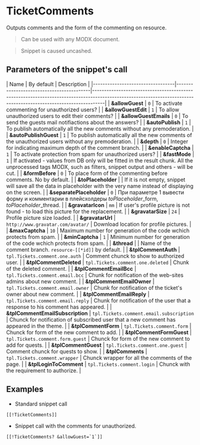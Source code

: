 # TicketComments

Outputs comments and the form of the commenting on resource.

> Can be used with any MODX document.

> Snippet is caused uncashed.

## Parameters of the snippet's call

[//]: # (Перевести описания некоторых свойств)
| Name                             | By default                               | Description                                                                                                                                                     |
|----------------------------------|------------------------------------------|-----------------------------------------------------------------------------------------------------------------------------------------------------------------|
| **&allowGuest**                  | `0`                                      | To activate commenting for unauthorized users?                                                                                                                  |
| **&allowGuestEdit**              | `1`                                      | To allow unauthorized users to edit their comments?                                                                                                             |
| **&allowGuestEmails**            | `0`                                      | To send the guests mail notifiactions about the answers?                                                                                                        |
| **&autoPublish**                 | `1`                                      | To publish automatically all the new comments without any premoderation.                                                                                        |
| **&autoPublishGuest**            | `1`                                      | To publish automatically all the new comments of the unauthorized users without any premoderation.                                                              |
| **&depth**                       | `0`                                      | Integer for indicating maximum depth of the comment branch.                                                                                                     |
| **&enableCaptcha**               | `1`                                      | To activate protection from spam for unauthorized users?                                                                                                        |
| **&fastMode**                    | `1`                                      | If activated - values from DB only will be fitted in the result chunk. All the unprocessed tags MODX, such as filters, snippet output and others - will be cut. |
| **&formBefore**                  | `0`                                      | To place form of the commenting before comments. No by default.                                                                                                 |
| **&toPlaceholder**               |                                          | If it is not empty, snippet will save all the data in placeholder with the very name instead of displaying on the screen.                                       |
| **&separatePlaceholder**         | `0`                                      | При параметре 1 вывести форму и комментарии в плейсхолдеры *toPlaceholder*_form, *toPlaceholder*_thread.                                                        |
| **&gravatarIcon**                | `mm`                                     | If user's profile picture is not found - to load this picture for the replacement.                                                                              |
| **&gravatarSize**                | `24`                                     | Profile picture size loaded.                                                                                                                                    |
| **&gravatarUrl**                 | `http://www.gravatar.com/avatar/`        | Download location for profile pictures.                                                                                                                         |
| **&maxCaptcha**                  | `10`                                     | Maximum number for generation of the code wchich protects from spam.                                                                                            |
| **&minCaptcha**                  | `1`                                      | Minimum number for generation of the code wchich protects from spam.                                                                                            |
| **&thread**                      |                                          | Name of the comment branch. `resource-[[*id]]` by default.                                                                                                      |
| **&tplCommentAuth**              | `tpl.Tickets.comment.one.auth`           | Comment chunck to show to authorized user.                                                                                                                      |
| **&tplCommentDeleted**           | `tpl.Tickets.comment.one.deleted`        | Chunk of the deleted comment.                                                                                                                                   |
| **&tplCommentEmailBcc**          | `tpl.Tickets.comment.email.bcc`          | Chunk for notification of the web-sites admins about new comment.                                                                                               |
| **&tplCommentEmailOwner**        | `tpl.Tickets.comment.email.owner`        | Chunk for notification of the ticket's owner about new comment.                                                                                                 |
| **&tplCommentEmailReply**        | `tpl.Tickets.comment.email.reply`        | Chunk for notification of the user that a response to his comment has appeared.                                                                                 |
| **&tplCommentEmailSubscription** | `tpl.Tickets.comment.email.subscription` | Chunck for notification of subscribed user that a new comment has appeared in the theme.                                                                        |
| **&tplCommentForm**              | `tpl.Tickets.comment.form`               | Chunck for form of the new comment to add.                                                                                                                      |
| **&tplCommentFormGuest**         | `tpl.Tickets.comment.form.guest`         | Chunck for form of the new comment to add for quests.                                                                                                           |
| **&tplCommentGuest**             | `tpl.Tickets.comment.one.guest`          | Comment chunck for quests to show.                                                                                                                              |
| **&tplComments**                 | `tpl.Tickets.comment.wrapper`            | Chunck wrapper for all the comments of the page.                                                                                                                |
| **&tplLoginToComment**           | `tpl.Tickets.comment.login`              | Chunck with the requirement to authorize.                                                                                                                       |

## Examples

- Standard snippet call

```modx
[[!TicketComments]]

```

- Snippet call with the comments for unauthorized.

```modx
[[!TicketComments? &allowGuest=`1`]]
```
